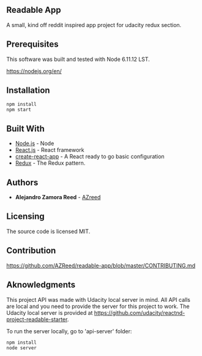 ## Readable App

A small, kind off reddit inspired app project for udacity redux section.


## Prerequisites

This software was built and tested with Node 6.11.12 LST.

https://nodejs.org/en/


## Installation
```
npm install
npm start
```


## Built With

* [Node.js](https://nodejs.org/en/) - Node
* [React.js](https://facebook.github.io/react/) - React framework
* [create-react-app](https://github.com/facebookincubator/create-react-app) - A React ready to go basic configuration
* [Redux](http://redux.js.org/) - The Redux pattern.


## Authors

* **Alejandro Zamora Reed** - [AZreed](https://github.com/AZReed)


## Licensing

The source code is licensed MIT.


## Contribution

https://github.com/AZReed/readable-app/blob/master/CONTRIBUTING.md


## Aknowledgments

This project API was made with Udacity local server in mind. All API calls are local and you need to provide the server for this project to work.
The Udacity local server is provided at https://github.com/udacity/reactnd-project-readable-starter.

To run the server locally, go to 'api-server' folder:
```
npm install
node server
```